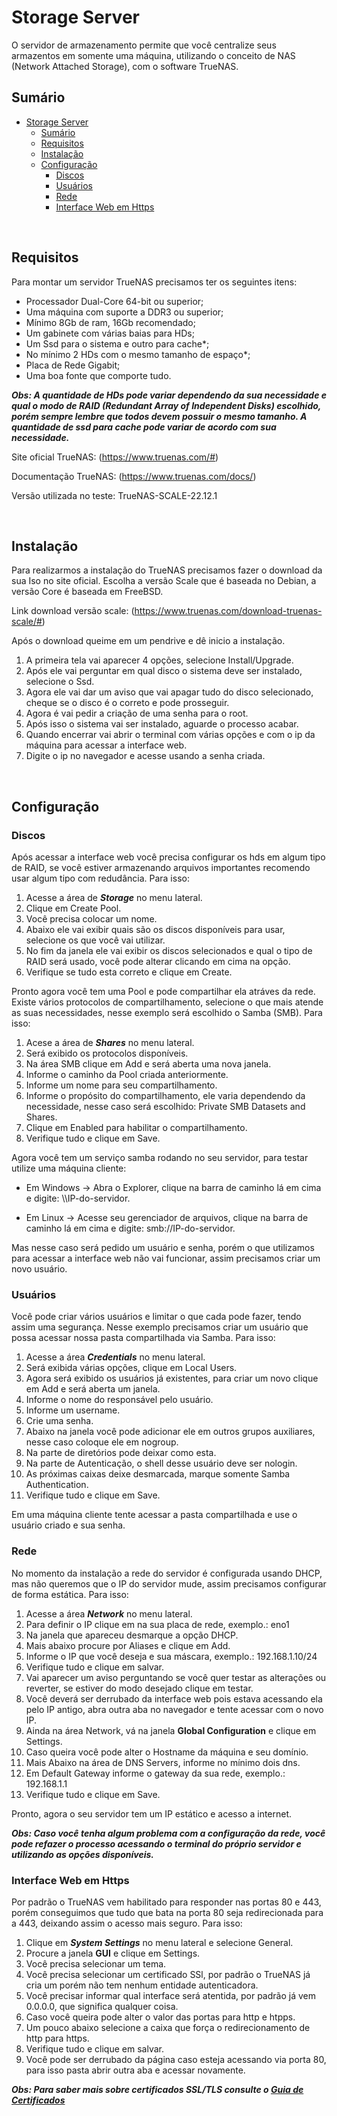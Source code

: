 # Storage Server

O servidor de armazenamento permite que você centralize seus armazentos em somente uma máquina, utilizando o conceito de NAS (Network Attached Storage), com o software TrueNAS.

## Sumário

- [Storage Server](#storage-server)
    - [Sumário](#sumário)
    - [Requisitos](#requisitos)
    - [Instalação](#instalação)
    - [Configuração](#configuração)
        - [Discos](#discos)
        - [Usuários](#usuários)
        - [Rede](#rede)
        - [Interface Web em Https](#interface-web-em-https)


<br>

## Requisitos

Para montar um servidor TrueNAS precisamos ter os seguintes itens:

- Processador Dual-Core 64-bit ou superior;
- Uma máquina com suporte a DDR3 ou superior;
- Mínimo 8Gb de ram, 16Gb recomendado;
- Um gabinete com várias baias para HDs;
- Um Ssd para o sistema e outro para cache*;
- No mínimo 2 HDs com o mesmo tamanho de espaço*;
- Placa de Rede Gigabit;
- Uma boa fonte que comporte tudo.

***Obs: A quantidade de HDs pode variar dependendo da sua necessidade e qual o modo de RAID (Redundant Array of Independent Disks) escolhido, porém sempre lembre que todos devem possuir o mesmo tamanho. A quantidade de ssd para cache pode variar de acordo com sua necessidade.***

Site oficial TrueNAS: (https://www.truenas.com/#)

Documentação TrueNAS: (https://www.truenas.com/docs/)

Versão utilizada no teste: TrueNAS-SCALE-22.12.1

<br>

## Instalação

Para realizarmos a instalação do TrueNAS precisamos fazer o download da sua Iso no site oficial. Escolha a versão Scale que é baseada no Debian, a versão Core é baseada em FreeBSD. 

Link download versão scale: (https://www.truenas.com/download-truenas-scale/#) 

Após o download queime em um pendrive e dê inicio a instalação.

1. A primeira tela vai aparecer 4 opções, selecione Install/Upgrade.
2. Após ele vai perguntar em qual disco o sistema deve ser instalado, selecione o Ssd.
3. Agora ele vai dar um aviso que vai apagar tudo do disco selecionado, cheque se o disco é o correto e pode prosseguir.
4. Agora é vai pedir a criação de uma senha para o root.
5. Após isso o sistema vai ser instalado, aguarde o processo acabar.
6. Quando encerrar vai abrir o terminal com várias opções e com o ip da máquina para acessar a interface web.
7. Digite o ip no navegador e acesse usando a senha criada.

<br>

## Configuração

### Discos

Após acessar a interface web você precisa configurar os hds em algum tipo de RAID, se você estiver armazenando arquivos importantes recomendo usar algum tipo com redudância. Para isso:

1. Acesse a área de ***Storage*** no menu lateral.
2. Clique em Create Pool.
3. Você precisa colocar um nome. 
4. Abaixo ele vai exibir quais são os discos disponíveis para usar, selecione os que você vai utilizar.
5. No fim da janela ele vai exibir os discos selecionados e qual o tipo de RAID será usado, você pode alterar clicando em cima na opção.
6. Verifique se tudo esta correto e clique em Create.

Pronto agora você tem uma Pool e pode compartilhar ela atráves da rede. Existe vários protocolos de compartilhamento, selecione o que mais atende as suas necessidades, nesse exemplo será escolhido o Samba (SMB). Para isso:

1. Acese a área de ***Shares*** no menu lateral.
2. Será exibido os protocolos disponíveis.
3. Na área SMB clique em Add e será aberta uma nova janela.
4. Informe o caminho da Pool criada anteriormente.
5. Informe um nome para seu compartilhamento.
6. Informe o propósito do compartilhamento, ele varia dependendo da necessidade, nesse caso será escolhido: Private SMB Datasets and Shares.
7. Clique em Enabled para habilitar o compartilhamento.
8. Verifique tudo e clique em Save.

Agora você tem um serviço samba rodando no seu servidor, para testar utilize uma máquina cliente:

- Em Windows -> Abra o Explorer, clique na barra de caminho lá em cima e digite: \\\IP-do-servidor.

- Em Linux -> Acesse seu gerenciador de arquivos, clique na barra de caminho lá em cima e digite: smb://IP-do-servidor.

Mas nesse caso será pedido um usuário e senha, porém o que utilizamos para acessar a interface web não vai funcionar, assim precisamos criar um novo usuário.

### Usuários

Você pode criar vários usuários e limitar o que cada pode fazer, tendo assim uma segurança. Nesse exemplo precisamos criar um usuário que possa acessar nossa pasta compartilhada via Samba. Para isso:

1. Acesse a área ***Credentials*** no menu lateral.
2. Será exibida várias opções, clique em Local Users.
3. Agora será exibido os usuários já existentes, para criar um novo clique em Add e será aberta um janela.
4. Informe o nome do responsável pelo usuário.
5. Informe um username.
6. Crie uma senha.
7. Abaixo na janela você pode adicionar ele em outros grupos auxiliares, nesse caso coloque ele em nogroup.
8. Na parte de diretórios pode deixar como esta.
9. Na parte de Autenticação, o shell desse usuário deve ser nologin.
10. As próximas caixas deixe desmarcada, marque somente Samba Authentication.
11. Verifique tudo e clique em Save.

Em uma máquina cliente tente acessar a pasta compartilhada e use o usuário criado e sua senha.

### Rede

No momento da instalação a rede do servidor é configurada usando DHCP, mas não queremos que o IP do servidor mude, assim precisamos configurar de forma estática. Para isso:

1. Acesse a área ***Network*** no menu lateral.
2. Para definir o IP clique em na sua placa de rede, exemplo.: eno1
3. Na janela que apareceu desmarque a opção DHCP.
4. Mais abaixo procure por Aliases e clique em Add.
5. Informe o IP que você deseja e sua máscara, exemplo.: 192.168.1.10/24
6. Verifique tudo e clique em salvar.
7. Vai aparecer um aviso perguntando se você quer testar as alterações ou reverter, se estiver do modo desejado clique em testar.
8. Você deverá ser derrubado da interface web pois estava acessando ela pelo IP antigo, abra outra aba no navegador e tente acessar com o novo IP.
9. Ainda na área Network, vá na janela **Global Configuration** e clique em Settings.
10. Caso queira você pode alter o Hostname da máquina e seu domínio.
11. Mais Abaixo na área de DNS Servers, informe no mínimo dois dns.
12. Em Default Gateway informe o gateway da sua rede, exemplo.: 192.168.1.1
13. Verifique tudo e clique em Save.

Pronto, agora o seu servidor tem um IP estático e acesso a internet.

***Obs: Caso você tenha algum problema com a configuração da rede, você pode refazer o processo acessando o terminal do próprio servidor e utilizando as opções disponíveis.***

### Interface Web em Https

Por padrão o TrueNAS vem habilitado para responder nas portas 80 e 443, porém conseguimos que tudo que bata na porta 80 seja redirecionada para a 443, deixando assim o acesso mais seguro. Para isso:

1. Clique em ***System Settings*** no menu lateral e selecione General.
2. Procure a janela **GUI** e clique em Settings.
3. Você precisa selecionar um tema.
4. Você precisa selecionar um certificado SSl, por padrão o TrueNAS já cria um porém não tem nenhum entidade autenticadora.
5. Você precisar informar qual interface será atentida, por padrão já vem 0.0.0.0, que significa qualquer coisa.
6. Caso você queira pode alter o valor das portas para http e htpps.
7. Um pouco abaixo selecione a caixa que força o redirecionamento de http para https.
8. Verifique tudo e clique em salvar.
9. Você pode ser derrubado da página caso esteja acessando via porta 80, para isso pasta abrir outra aba e acessar novamente.


***Obs: Para saber mais sobre certificados SSL/TLS consulte o  [Guia de Certificados](https://github.com/nutecuneal/proxy-manager-deployer#certificado-ssltls-https)***



